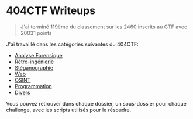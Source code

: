 # 404CTF Writeups
> J'ai terminé 119ème du classement sur les 2460 inscrits au CTF avec 20031 points

J'ai travaillé dans les catégories suivantes du 404CTF:

- [Analyse Forensique](./Analyse%20Forensique/)
- [Rétro-ingénierie](./Rétro-ingénierie/)
- [Stéganographie](./Stéganographie/)
- [Web](./Web/)
- [OSINT](./OSINT/)
- [Programmation](./Programmation/)
- [Divers](./Divers/)

Vous pouvez retrouver dans chaque dossier, un sous-dossier pour chaque challenge, avec les scripts utilisés pour le résoudre.